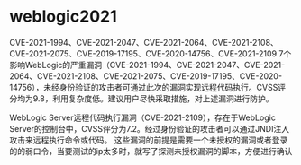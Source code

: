 # weblogic2021
CVE-2021-1994、CVE-2021-2047、CVE-2021-2064、CVE-2021-2108、CVE-2021-2075、CVE-2019-17195、CVE-2020-14756、CVE-2021-2109
7个影响WebLogic的严重漏洞（CVE-2021-1994、CVE-2021-2047、CVE-2021-2064、CVE-2021-2108、CVE-2021-2075、CVE-2019-17195、CVE-2020-14756），未经身份验证的攻击者可通过此次的漏洞实现远程代码执行。CVSS评分均为9.8，利用复杂度低。建议用户尽快采取措施，对上述漏洞进行防护。

WebLogic Server远程代码执行漏洞（CVE-2021-2109），存在于WebLogic Server的控制台中，CVSS评分为7.2。经过身份验证的攻击者可以通过JNDI注入攻击来远程执行命令或代码。
这些漏洞的前提是需要一个未授权的漏洞或者登录的的弱口令，当要测试的ip太多时，就写了探测未授权漏洞的脚本，方便进行确认
